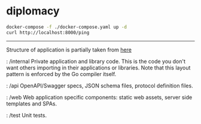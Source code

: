 # diplomacy

```bash
docker-compose -f ./docker-compose.yaml up -d
curl http://localhost:8000/ping
```

---

Structure of application is partially taken from [here](https://github.com/golang-standards/project-layout)

: /internal
Private application and library code. This is the code you don't want others importing in their applications or libraries. Note that this layout pattern is enforced by the Go compiler itself. 

: /api
OpenAPI/Swagger specs, JSON schema files, protocol definition files.

: /web
Web application specific components: static web assets, server side templates and SPAs.

: /test
Unit tests.